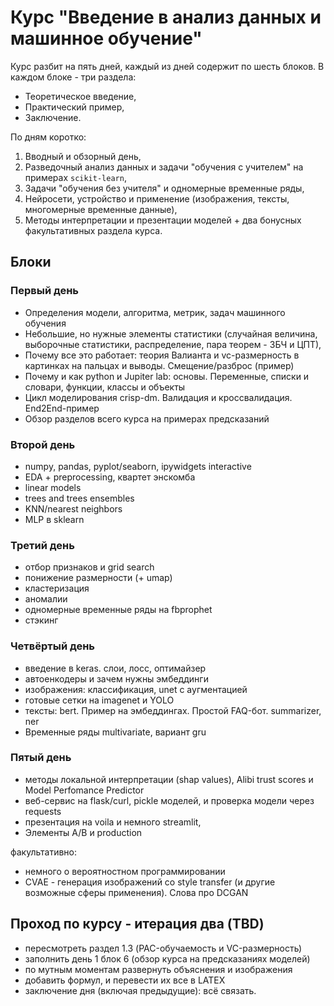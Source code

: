 # Курс "Введение в анализ данных и машинное обучение"

Курс разбит на пять дней, каждый из дней содержит по шесть блоков. В каждом блоке - три раздела:
- Теоретическое введение,
- Практический пример,
- Заключение.

По дням коротко:
1. Вводный и обзорный день,
2. Разведочный анализ данных и задачи "обучения с учителем" на примерах `scikit-learn`,
3. Задачи "обучения без учителя" и одномерные временные ряды,
4. Нейросети, устройство и применение (изображения, тексты, многомерные временные данные),
5. Методы интерпретации и презентации моделей + два бонусных факультативных раздела курса.

## Блоки
### Первый день
- Определения модели, алгоритма, метрик, задач машинного обучения
- Небольшие, но нужные элементы статистики (случайная величина, выборочные статистики, распределение, пара теорем - ЗБЧ и ЦПТ),
- Почему все это работает: теория Валианта и vc-размерность в картинках на пальцах и выводы. Смещение/разброс (пример)
- Почему и как python и Jupiter lab: основы. Переменные, списки и словари, функции, классы и объекты
- Цикл моделирования crisp-dm. Валидация и кроссвалидация. End2End-пример
- Обзор разделов всего курса на примерах предсказаний

### Второй день
- numpy, pandas, pyplot/seaborn, ipywidgets interactive
- EDA + preprocessing, квартет энскомба
- linear models
- trees and trees ensembles
- KNN/nearest neighbors
- MLP в sklearn

### Третий день
- отбор признаков и grid search
- понижение размерности (+ umap)
- кластеризация
- аномалии
- одномерные временные ряды на fbprophet
- стэкинг

### Четвёртый день
- введение в keras. слои, лосс, оптимайзер
- автоенкодеры и зачем нужны эмбеддинги
- изображения: классификация, unet с аугментацией
- готовые сетки на imagenet и YOLO
- тексты: bert. Пример на эмбеддингах. Простой FAQ-бот. summarizer, ner
- Временные ряды multivariate, вариант gru

### Пятый день
- методы локальной интерпретации (shap values), Alibi trust scores и Model Perfomance Predictor
- веб-сервис на flask/curl, pickle моделей, и проверка модели через requests
- презентация на voila и немного streamlit,
- Элементы A/B и production

факультативно:
- немного о вероятностном программировании
- CVAE - генерация изображений со style transfer (и другие возможные сферы применения). Слова про DCGAN

## Проход по курсу - итерация два (TBD)
- пересмотреть раздел 1.3 (PAC-обучаемость и VC-размерность)
- заполнить день 1 блок 6 (обзор курса на предсказаниях моделей)
- по мутным моментам развернуть объяснения и изображения
- добавить формул, и перевести их все в LATEX
- заключение дня (включая предыдущие): всё связать.
